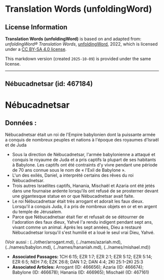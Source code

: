 # Translation Words (unfoldingWord)

## License Information

**Translation Words (unfoldingWord)** is based on and adapted from: _unfoldingWord® Translation Words_, [unfoldingWord](https://unfoldingword.org/utw), 2022, which is licensed under a [CC BY-SA 4.0 license](https://creativecommons.org/licenses/by-sa/4.0/legalcode.en).

This markdown version (created `2025-10-09`) is provided under the same license.



--------------------------------

## Nébucadnetsar (id: 467184)

Nébucadnetsar
=============

Données :
---------

Nébucadnetsar était un roi de l'Empire babylonien dont la puissante armée a conquis de nombreux peuples et nations à l'époque des royaumes d'Israël et de Juda

* Sous la direction de Nébucadnetsar, l'armée babylonienne a attaqué et conquis le royaume de Juda et a pris captifs la plupart de ses habitants à Babylone. Les captifs ont été contraints d'y vivre pendant une période de 70 ans connue sous le nom de « l'Exil de Babylone ».
* L'un des exilés, Daniel, a interprété certains des rêves du roi Nébucadnetsar.
* Trois autres Israélites captifs, Hanania, Mischaël et Azaria ont été jetés dans une fournaise ardente lorsqu'ils ont refusé de se prosterner devant une gigantesque statue en or que Nébucadnetsar avait faite.
* Le roi Nébucadnetsar était très arrogant et adorait les faux dieux. Lorsqu'il a conquis Juda, il a pris de nombreux objets en or et en argent du temple de Jérusalem.
* Parce que Nébucadnetsar était fier et refusait de se détourner de l'adoration des faux dieux, Yahvé l'a rendu indigent pendant sept ans, vivant comme un animal. Après les sept années, Dieu a restauré Nébucadnetsar lorsqu'il s'est humilié et a loué le seul vrai Dieu, Yahvé.

(Voir aussi : (../other/arrogant.md), (../names/azariah.md), (../names/babylon.md), (../names/hananiah.md), (../names/mishael.md))

* **Associated Passages:** 1CH 6:15; EZR 1:7; EZR 2:1; EZR 5:12; EZR 5:14; EZR 6:5; NEH 7:6; EZK 26:8; DAN 1:2; DAN 4:4; 2KI 25:1–2KI 25:3
* **Associated Articles:** Arrogant (ID: 466656); Azaria (ID: 466674); Babylone (ID: 466678); Hanania (ID: 466965); Mischaël (ID: 467161)

